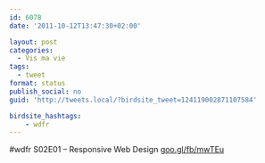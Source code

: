 ```yaml
---
id: 6078
date: '2011-10-12T13:47:30+02:00'

layout: post
categories:
  - Vis ma vie
tags:
  - tweet
format: status
publish_social: no
guid: 'http://tweets.local/?birdsite_tweet=124119002871107584'

birdsite_hashtags:
    - wdfr
---
```


\#wdfr S02E01 – Responsive Web Design [goo.gl/fb/mwTEu](http://goo.gl/fb/mwTEu)
